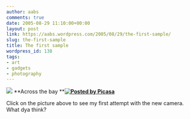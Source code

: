 ```yaml
---
author: aabs
comments: true
date: 2005-08-29 11:10:00+00:00
layout: post
link: https://aabs.wordpress.com/2005/08/29/the-first-sample/
slug: the-first-sample
title: The first sample
wordpress_id: 138
tags:
- art
- gadgets
- photography
---
```


[![](http://photos1.blogger.com/img/122/4151/320/20050828.Brighton%20060.jpg)](http://photos1.blogger.com/img/122/4151/1024/20050828.Brighton%20060.jpg)
**Across the bay **[**![Posted by Picasa](http://photos1.blogger.com/pbp.gif)**](http://picasa.google.com/)

Click on the picture above to see my first attempt with the new camera. What dya think?
